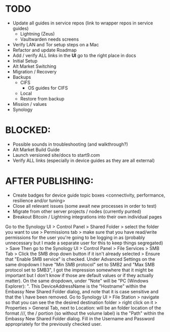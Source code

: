 # TODO
- Update all guides in service repos (link to wrapper repos in service guides)
    - Lightning (Zeus)
    - Vaultwarden needs screens
- Verify LAN and Tor setup steps on a Mac
- Refactor and update Roadmap
- Add / verify ALL links in the **UI** go to the right place in docs
- Initial Setup
- Alt Market Switching
- Migration / Recovery
- Backups
    - CIFS
        - OS guides for CIFS
    - Local
    - Restore from backup
- Mission / values
- Synology

# BLOCKED:
- Possible sounds in troubleshooting (and walkthrough?)
- Alt Market Build Guide
- Launch versioned site/docs to start9.com
- Verify ALL links (especially in device guides as they are all external)

# AFTER PUBLISHING:
- Create badges for device guide topic boxes <connectivity, performance, resilience and/or tuning>
- Close all relevant issues (some await new processes in order to test)
- Migrate from other server projects / nodes (currently punted)
- Breakout Bitcoin / Lightning integrations into their own individual pages

Go to the Synology UI > Control Panel > Shared Folder > select the folder you want to use > Permissions tab > make sure that you have read/write permissions for the user you're going to be logging in as (probably unnecessary but I made a separate user for this to keep things segregated) > Save
Then go to the Synology UI > Control Panel > File Services > SMB Tab > Click the SMB drop down button if it isn't already selected > Ensure that "Enable SMB service" is checked.
Under Advanced Settings on the same dropdown I have "Min SMB protocol" set to SMB2 and "Max SMB protocol set to SMB3", I got the impression somewhere that it might be important but I don't know if those are default values or if they actually matter).
On the same dropdown, under "Note" will be "PC (Windows Explorer): \". This DeviceAddressName is the "Hostname" within the Embassy New Shared Folder dialog, and note that it is case sensitive and that the \ have been removed.
Go to Synology UI > File Station > navigate so that you can see the the desired destination folder > right click on it > Properties > General Tab, next to Location: will be an folder location of the format ///, the / portion (so without the volume label) is the "Path" within the Embassy New Shared Folder dialog.
Fill in the Username and Password appropriately for the previously checked user.
